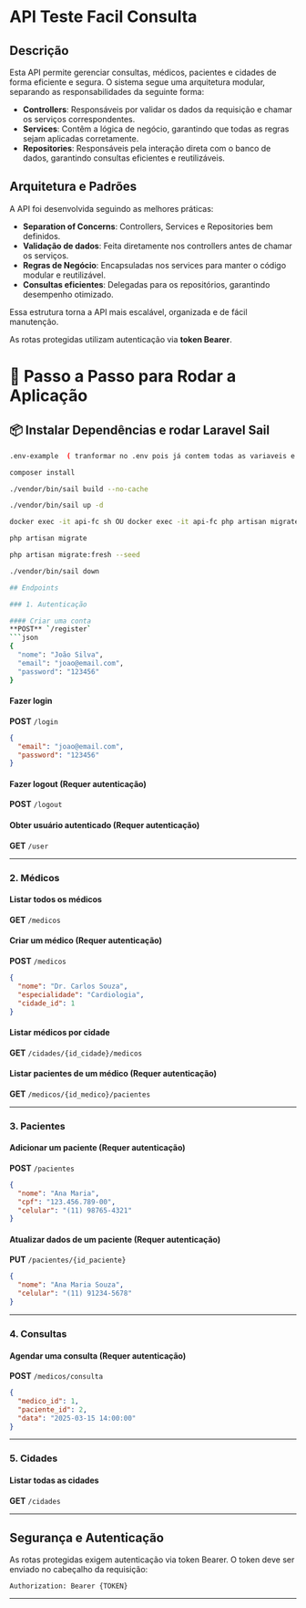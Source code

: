 # API Teste Facil Consulta

## Descrição
Esta API permite gerenciar consultas, médicos, pacientes e cidades de forma eficiente e segura.
O sistema segue uma arquitetura modular, separando as responsabilidades da seguinte forma:

- **Controllers**: Responsáveis por validar os dados da requisição e chamar os serviços correspondentes.
- **Services**: Contêm a lógica de negócio, garantindo que todas as regras sejam aplicadas corretamente.
- **Repositories**: Responsáveis pela interação direta com o banco de dados, garantindo consultas eficientes e reutilizáveis.

## Arquitetura e Padrões
A API foi desenvolvida seguindo as melhores práticas:
- **Separation of Concerns**: Controllers, Services e Repositories bem definidos.
- **Validação de dados**: Feita diretamente nos controllers antes de chamar os serviços.
- **Regras de Negócio**: Encapsuladas nos services para manter o código modular e reutilizável.
- **Consultas eficientes**: Delegadas para os repositórios, garantindo desempenho otimizado.

Essa estrutura torna a API mais escalável, organizada e de fácil manutenção.

As rotas protegidas utilizam autenticação via **token Bearer**.

# 🚀 Passo a Passo para Rodar a Aplicação

## 📦 Instalar Dependências e rodar Laravel Sail
```sh
.env-example  ( tranformar no .env pois já contem todas as variaveis e configuraçoes )

composer install

./vendor/bin/sail build --no-cache

./vendor/bin/sail up -d

docker exec -it api-fc sh OU docker exec -it api-fc php artisan migrate --seed

php artisan migrate

php artisan migrate:fresh --seed

./vendor/bin/sail down

## Endpoints

### 1. Autenticação

#### Criar uma conta
**POST** `/register`
```json
{
  "nome": "João Silva",
  "email": "joao@email.com",
  "password": "123456"
}
```

#### Fazer login
**POST** `/login`
```json
{
  "email": "joao@email.com",
  "password": "123456"
}
```

#### Fazer logout (Requer autenticação)
**POST** `/logout`

#### Obter usuário autenticado (Requer autenticação)
**GET** `/user`

---

### 2. Médicos

#### Listar todos os médicos
**GET** `/medicos`

#### Criar um médico (Requer autenticação)
**POST** `/medicos`
```json
{
  "nome": "Dr. Carlos Souza",
  "especialidade": "Cardiologia",
  "cidade_id": 1
}
```

#### Listar médicos por cidade
**GET** `/cidades/{id_cidade}/medicos`

#### Listar pacientes de um médico (Requer autenticação)
**GET** `/medicos/{id_medico}/pacientes`

---

### 3. Pacientes

#### Adicionar um paciente (Requer autenticação)
**POST** `/pacientes`
```json
{
  "nome": "Ana Maria",
  "cpf": "123.456.789-00",
  "celular": "(11) 98765-4321"
}
```

#### Atualizar dados de um paciente (Requer autenticação)
**PUT** `/pacientes/{id_paciente}`
```json
{
  "nome": "Ana Maria Souza",
  "celular": "(11) 91234-5678"
}
```

---

### 4. Consultas

#### Agendar uma consulta (Requer autenticação)
**POST** `/medicos/consulta`
```json
{
  "medico_id": 1,
  "paciente_id": 2,
  "data": "2025-03-15 14:00:00"
}
```

---

### 5. Cidades

#### Listar todas as cidades
**GET** `/cidades`

---

## Segurança e Autenticação
As rotas protegidas exigem autenticação via token Bearer. O token deve ser enviado no cabeçalho da requisição:
```
Authorization: Bearer {TOKEN}
```

---



